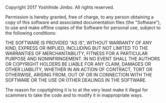 Copyright 2017 Yoshihide Jimbo. All rights reserved.

Permission is hereby granted, free of charge, to any person obtaining a copy of this software and associated
documentation files (the "Software"), to use and make offline copies of the Software for personal use, subject to the
following conditions:

THE SOFTWARE IS PROVIDED "AS IS", WITHOUT WARRANTY OF ANY KIND, EXPRESS OR IMPLIED, INCLUDING BUT NOT LIMITED TO THE
WARRANTIES OF MERCHANTABILITY, FITNESS FOR A PARTICULAR PURPOSE AND NONINFRINGEMENT. IN NO EVENT SHALL THE AUTHORS OR
COPYRIGHT HOLDERS BE LIABLE FOR ANY CLAIM, DAMAGES OR OTHER LIABILITY, WHETHER IN AN ACTION OF CONTRACT, TORT OR
OTHERWISE, ARISING FROM, OUT OF OR IN CONNECTION WITH THE SOFTWARE OR THE USE OR OTHER DEALINGS IN THE SOFTWARE.

The reason for copytighting it is to at the very least make it illegal for scammers to take the code and to modify it in
inappropriate ways.
